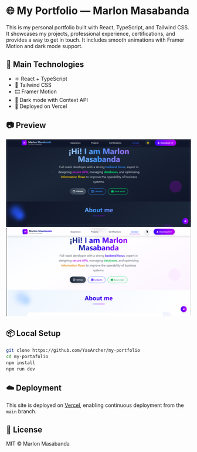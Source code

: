 # 🌐 My Portfolio — Marlon Masabanda

This is my personal portfolio built with React, TypeScript, and Tailwind CSS. It showcases my projects, professional experience, certifications, and provides a way to get in touch. It includes smooth animations with Framer Motion and dark mode support.

## 🚀 Main Technologies

- ⚛️ React + TypeScript
- 🎨 Tailwind CSS
- 🎞️ Framer Motion
- 🌙 Dark mode with Context API
- 📁 Deployed on Vercel

## 📷 Preview

![Portfolio dark Preview](./public/preview-dark.png)
![Portfolio light Preview](./public/preview-light.png)

## 📦 Local Setup

```bash
git clone https://github.com/YasArcher/my-portfolio
cd my-portafolio
npm install
npm run dev
```

## ☁️ Deployment

This site is deployed on [Vercel](https://my-portfolio-six-gray-69.vercel.app/), enabling continuous deployment from the `main` branch.

## 📄 License

MIT © Marlon Masabanda
